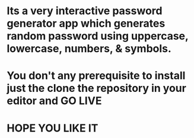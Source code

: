 # Its a very interactive password generator app which generates random password using uppercase, lowercase, numbers, & symbols.
# You don't any prerequisite to install just the clone the repository in your editor and GO LIVE
# HOPE YOU LIKE IT
 
